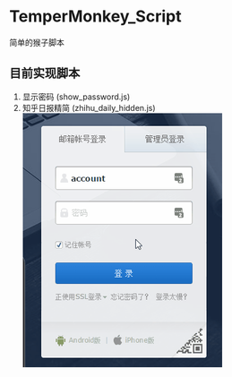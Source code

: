 # TemperMonkey_Script
简单的猴子脚本

## 目前实现脚本
1. 显示密码 (show_password.js)
2. 知乎日报精简 (zhihu_daily_hidden.js)
![image](https://github.com/CoyoIsLove/TemperMonkey_Script/blob/master/images/show_password.gif)